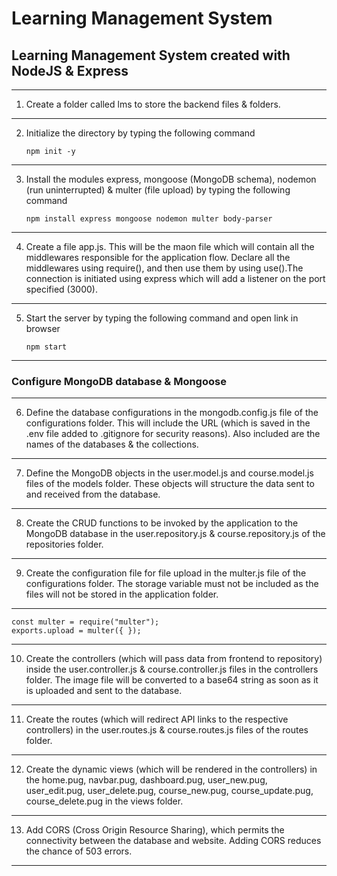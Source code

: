 # Learning Management System
## Learning Management System created with NodeJS &amp; Express
---
1. Create a folder called lms to store the backend files & folders.
---
2. Initialize the directory by typing the following command

    `npm init -y`
---   
3. Install the modules express, mongoose (MongoDB schema), nodemon (run uninterrupted) & multer (file upload) by typing the following command
    
    `npm install express mongoose nodemon multer body-parser`
---
4. Create a file app.js. This will be the maon file which will contain all the middlewares responsible for the application flow. Declare all the middlewares using require(), and then use them by using use().The connection is initiated using express which will add a listener on the port specified (3000).
---
5. Start the server by typing the following command and open link in browser
    
    `npm start`
---
### Configure MongoDB database & Mongoose
---
6. Define the database configurations in the mongodb.config.js file of the configurations folder. This will include the URL (which is saved in the .env file added to .gitignore for security reasons). Also included are the names of the databases & the collections.
---
7. Define the MongoDB objects in the user.model.js and course.model.js files of the models folder. These objects will structure the data sent to and received from the database.
---
8. Create the CRUD functions to be invoked by the application to the MongoDB database in the user.repository.js & course.repository.js of the repositories folder.
---
9. Create the configuration file for file upload in the multer.js file of the configurations folder. The storage variable must not be included as the files will not be stored in the application folder.
---
    const multer = require("multer");
    exports.upload = multer({ });
---
10. Create the controllers (which will pass data from frontend to repository) inside the user.controller.js & course.controller.js files in the controllers folder. The image file will be converted to a base64 string as soon as it is uploaded and sent to the database.
---
11. Create the routes (which will redirect API links to the respective controllers) in the user.routes.js & course.routes.js files of the routes folder.
---
12. Create the dynamic views (which will be rendered in the controllers) in the home.pug, navbar.pug, dashboard.pug, user_new.pug, user_edit.pug, user_delete.pug, course_new.pug, course_update.pug, course_delete.pug in the views folder.
---
13. Add CORS (Cross Origin Resource Sharing), which permits the connectivity between the database and website. Adding CORS reduces the chance of 503 errors.
---